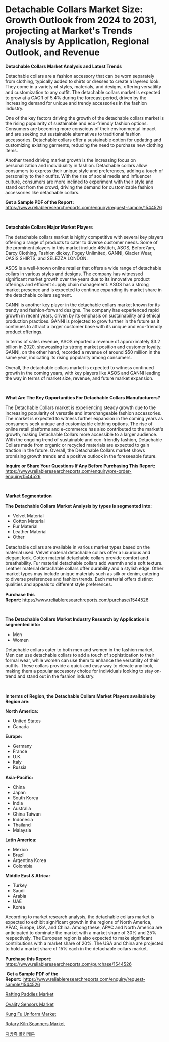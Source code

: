 <p><h1>Detachable Collars Market Size: Growth Outlook from 2024 to 2031, projecting at Market's Trends Analysis by Application, Regional Outlook, and Revenue</h1></p><p><strong>Detachable Collars Market Analysis and Latest Trends</strong></p>
<p><p>Detachable collars are a fashion accessory that can be worn separately from clothing, typically added to shirts or dresses to create a layered look. They come in a variety of styles, materials, and designs, offering versatility and customization to any outfit. The detachable collars market is expected to grow at a CAGR of 5.4% during the forecast period, driven by the increasing demand for unique and trendy accessories in the fashion industry.</p><p>One of the key factors driving the growth of the detachable collars market is the rising popularity of sustainable and eco-friendly fashion options. Consumers are becoming more conscious of their environmental impact and are seeking out sustainable alternatives to traditional fashion accessories. Detachable collars offer a sustainable option for updating and customizing existing garments, reducing the need to purchase new clothing items.</p><p>Another trend driving market growth is the increasing focus on personalization and individuality in fashion. Detachable collars allow consumers to express their unique style and preferences, adding a touch of personality to their outfits. With the rise of social media and influencer culture, consumers are more inclined to experiment with their style and stand out from the crowd, driving the demand for customizable fashion accessories like detachable collars.</p></p>
<p><strong>Get a Sample PDF of the Report:&nbsp;</strong> <a href="https://www.reliableresearchreports.com/enquiry/request-sample/1544526">https://www.reliableresearchreports.com/enquiry/request-sample/1544526</a></p>
<p>&nbsp;</p>
<p><strong>Detachable Collars Major Market Players</strong></p>
<p><p>The detachable collars market is highly competitive with several key players offering a range of products to cater to diverse customer needs. Some of the prominent players in this market include 46stitch, ASOS, Before7am, Darcy Clothing, Fashion dickey, Fogey Unlimited, GANNI, Glacier Wear, OASIS SHIRTS, and SELEZZA LONDON.</p><p>ASOS is a well-known online retailer that offers a wide range of detachable collars in various styles and designs. The company has witnessed significant market growth over the years due to its innovative product offerings and efficient supply chain management. ASOS has a strong market presence and is expected to continue expanding its market share in the detachable collars segment.</p><p>GANNI is another key player in the detachable collars market known for its trendy and fashion-forward designs. The company has experienced rapid growth in recent years, driven by its emphasis on sustainability and ethical production practices. GANNI is projected to grow further in the future as it continues to attract a larger customer base with its unique and eco-friendly product offerings.</p><p>In terms of sales revenue, ASOS reported a revenue of approximately $3.2 billion in 2020, showcasing its strong market position and customer loyalty. GANNI, on the other hand, recorded a revenue of around $50 million in the same year, indicating its rising popularity among consumers.</p><p>Overall, the detachable collars market is expected to witness continued growth in the coming years, with key players like ASOS and GANNI leading the way in terms of market size, revenue, and future market expansion.</p></p>
<p>&nbsp;</p>
<p><strong>What Are The Key Opportunities For Detachable Collars Manufacturers?</strong></p>
<p><p>The Detachable Collars market is experiencing steady growth due to the increasing popularity of versatile and interchangeable fashion accessories. The market is expected to witness further expansion in the coming years as consumers seek unique and customizable clothing options. The rise of online retail platforms and e-commerce has also contributed to the market's growth, making Detachable Collars more accessible to a larger audience. With the ongoing trend of sustainable and eco-friendly fashion, Detachable Collars made from organic or recycled materials are expected to gain traction in the future. Overall, the Detachable Collars market shows promising growth trends and a positive outlook in the foreseeable future.</p></p>
<p><strong>Inquire or Share Your Questions If Any Before Purchasing This Report:</strong> <a href="https://www.reliableresearchreports.com/enquiry/pre-order-enquiry/1544526">https://www.reliableresearchreports.com/enquiry/pre-order-enquiry/1544526</a></p>
<p>&nbsp;</p>
<p><strong>Market Segmentation</strong></p>
<p><strong>The Detachable Collars Market Analysis by types is segmented into:</strong></p>
<p><ul><li>Velvet Material</li><li>Cotton Material</li><li>Fur Material</li><li>Leather Material</li><li>Other</li></ul></p>
<p><p>Detachable collars are available in various market types based on the material used. Velvet material detachable collars offer a luxurious and elegant look. Cotton material detachable collars provide comfort and breathability. Fur material detachable collars add warmth and a soft texture. Leather material detachable collars offer durability and a stylish edge. Other market types may include unique materials such as silk or denim, catering to diverse preferences and fashion trends. Each material offers distinct qualities and appeals to different style preferences.</p></p>
<p><strong>Purchase this Report:&nbsp;</strong><a href="https://www.reliableresearchreports.com/purchase/1544526">https://www.reliableresearchreports.com/purchase/1544526</a></p>
<p>&nbsp;</p>
<p><strong>The Detachable Collars Market Industry Research by Application is segmented into:</strong></p>
<p><ul><li>Men</li><li>Women</li></ul></p>
<p><p>Detachable collars cater to both men and women in the fashion market. Men can use detachable collars to add a touch of sophistication to their formal wear, while women can use them to enhance the versatility of their outfits. These collars provide a quick and easy way to elevate any look, making them a popular accessory choice for individuals looking to stay on-trend and stand out in the fashion industry.</p></p>
<p>&nbsp;</p>
<p><strong>In terms of Region, the Detachable Collars Market Players available by Region are:</strong></p>
<p>
    <p> <strong> North America: </strong>
        <ul>
            <li>United States</li>
            <li>Canada</li>
        </ul>
        </p> 
    <p> <strong> Europe: </strong>
        <ul>
            <li>Germany</li>
            <li>France</li>
            <li>U.K.</li>
            <li>Italy</li>
            <li>Russia</li>
        </ul>
        </p> 
    <p> <strong> Asia-Pacific: </strong>
        <ul>
            <li>China</li>
            <li>Japan</li>
            <li>South Korea</li>
            <li>India</li>
            <li>Australia</li>
            <li>China Taiwan</li>
            <li>Indonesia</li>
            <li>Thailand</li>
            <li>Malaysia</li>
        </ul>
        </p> 
    <p> <strong> Latin America: </strong>
        <ul>
            <li>Mexico</li>
            <li>Brazil</li>
            <li>Argentina Korea</li>
            <li>Colombia</li>
        </ul>
        </p> 
    <p> <strong> Middle East & Africa: </strong>
        <ul>
            <li>Turkey</li>
            <li>Saudi</li>
            <li>Arabia</li>
            <li>UAE</li>
            <li>Korea</li>
        </ul>
    </p>
    </p>
<p><p>According to market research analysis, the detachable collars market is expected to exhibit significant growth in the regions of North America, APAC, Europe, USA, and China. Among these, APAC and North America are anticipated to dominate the market with a market share of 30% and 25% respectively. The European region is also expected to make significant contributions with a market share of 20%. The USA and China are projected to hold a market share of 15% each in the detachable collars market.</p></p>
<p><strong>Purchase this Report: </strong><a href="https://www.reliableresearchreports.com/purchase/1544526">https://www.reliableresearchreports.com/purchase/1544526</a></p>
<p>&nbsp;<strong>Get a Sample PDF of the Report:&nbsp;&nbsp;</strong><a href="https://www.reliableresearchreports.com/enquiry/request-sample/1544526">https://www.reliableresearchreports.com/enquiry/request-sample/1544526</a></p>
<p><strong></strong></p>
<p><p><a href="https://github.com/guneycigdem35/Market-Research-Report-List-2/blob/main/rafting-paddles-market.md">Rafting Paddles Market</a></p><p><a href="https://issuu.com/reportprime-2/docs/ovality-sensors-market-size-2030.pptx">Ovality Sensors Market</a></p><p><a href="https://github.com/biheemgalvinlouises6hokrh3h/Market-Research-Report-List-1/blob/main/kung-fu-uniform-market.md">Kung Fu Uniform Market</a></p><p><a href="https://issuu.com/reportprime-2/docs/rotary-kiln-scanners-market-size-2030.pptx">Rotary Kiln Scanners Market</a></p><p><a href="https://medium.com/@snake68678/%EC%95%8C%EB%A6%AC%ED%8C%8C%ED%8B%B1-%ED%8F%B4%EB%A6%AC%EC%BC%80%ED%86%A4-%EC%8B%9C%EC%9E%A5-%EC%84%B1%EA%B3%B5%EC%A0%81%EC%9D%B8-%EB%B9%84%EC%A6%88%EB%8B%88%EC%8A%A4-%EC%A0%84%EB%9E%B5%EC%9D%98-%ED%95%B5%EC%8B%AC-%EC%98%88%EC%B8%A1-2031%EB%85%84%EA%B9%8C%EC%A7%80-2604f4852e05">지방족 폴리케톤</a></p></p>
